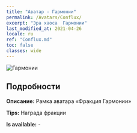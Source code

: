 ```yaml
---
title: "Аватар - Гармонии"
permalink: /Avatars/Conflux/
excerpt: "Эра хаоса  Гармонии"
last_modified_at: 2021-04-26
locale: ru
ref: "Conflux.md"
toc: false
classes: wide
---
```

 ![Гармонии](/images/a/avatarFrame_44.png)

## Подробности

 **Описание:** Рамка аватара «Фракция Гармонии» 

 **Tips:** Награда фракции 

 **Is available:**  - 

